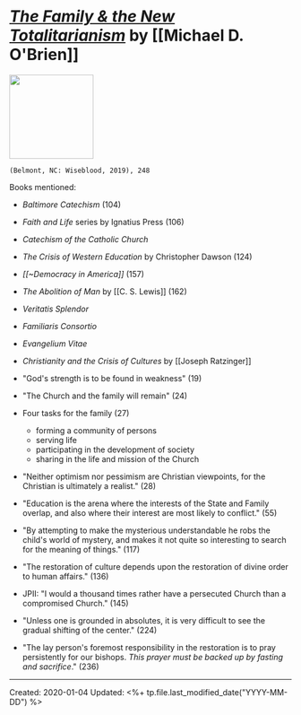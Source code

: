 
# [*The Family & the New Totalitarianism*](https://www.divineprovidencepress.com/michael-d-obrien.html) by [[Michael D. O'Brien]]

<img src="https://www.divineprovidencepress.com/uploads/1/9/4/6/19466635/s447186058278879304_p9_i1_w320.jpeg" width=150>

`(Belmont, NC: Wiseblood, 2019), 248`


Books mentioned:
- *Baltimore Catechism* (104)
- *Faith and Life* series by Ignatius Press (106)
- *Catechism of the Catholic Church*
- *The Crisis of Western Education* by Christopher Dawson (124)
- *[[~Democracy in America]]* (157)
- *The Abolition of Man* by [[C. S. Lewis]] (162)
- *Veritatis Splendor*
- *Familiaris Consortio*
- *Evangelium Vitae*
- *Christianity and the Crisis of Cultures* by [[Joseph Ratzinger]]



- "God's strength is to be found in weakness" (19)
- "The Church and the family will remain" (24)
- Four tasks for the family (27)
  - forming a community of persons
  - serving life
  - participating in the development of society
  - sharing in the life and mission of the Church
- "Neither optimism nor pessimism are Christian viewpoints, for the Christian is ultimately a realist." (28)
- "Education is the arena where the interests of the State and Family overlap, and also where their interest are most likely to conflict." (55)
- "By attempting to make the mysterious understandable he robs the child's world of mystery, and makes it not quite so interesting to search for the meaning of things." (117)
- "The restoration of culture depends upon the restoration of divine order to human affairs." (136)
- JPII: "I would a thousand times rather have a persecuted Church than a compromised Church." (145)
- "Unless one is grounded in absolutes, it is very difficult to see the gradual shifting of the center." (224)
- "The lay person's foremost responsibility in the restoration is to pray persistently for our bishops. *This prayer must be backed up by fasting and sacrifice*." (236)

---
Created: 2020-01-04
Updated: <%+ tp.file.last_modified_date("YYYY-MM-DD") %>
